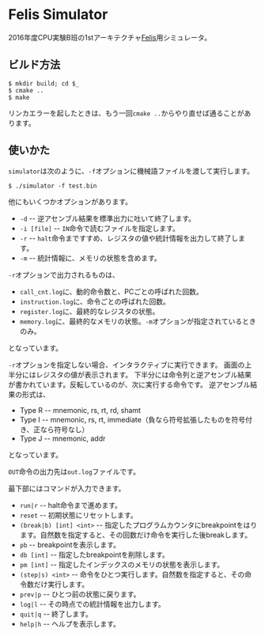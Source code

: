 Felis Simulator
===============

2016年度CPU実験B班の1stアーキテクチャ[Felis](https://github.com/wafrelka/felis)用シミュレータ。

## ビルド方法
```shell
$ mkdir build; cd $_
$ cmake ..
$ make
```

リンカエラーを起したときは、もう一回`cmake ..`からやり直せば通ることがあります。

## 使いかた
`simulator`は次のように、`-f`オプションに機械語ファイルを渡して実行します。

```shell
$ ./simulator -f test.bin
```

他にもいくつかオプションがあります。

* `-d` -- 逆アセンブル結果を標準出力に吐いて終了します。
* `-i [file]` -- `IN`命令で読むファイルを指定します。
* `-r` -- `halt`命令まですすめ、レジスタの値や統計情報を出力して終了します。
* `-m` -- 統計情報に、メモリの状態を含めます。

`-r`オプションで出力されるものは、

* `call_cnt.log`に、動的命令数と、PCごとの呼ばれた回数。
* `instruction.log`に、命令ごとの呼ばれた回数。
* `register.log`に、最終的なレジスタの状態。
* `memory.log`に、最終的なメモリの状態。`-m`オプションが指定されているときのみ。

となっています。

`-r`オプションを指定しない場合、インタラクティブに実行できます。
画面の上半分にはレジスタの値が表示されます。
下半分には命令列と逆アセンブル結果が書かれています。反転しているのが、次に実行する命令です。
逆アセンブル結果の形式は、

* Type R -- mnemonic, rs, rt, rd, shamt
* Type I -- mnemonic, rs, rt, immediate（負なら符号拡張したものを符号付き、正なら符号なし）
* Type J -- mnemonic, addr

となっています。

`OUT`命令の出力先は`out.log`ファイルです。

最下部にはコマンドが入力できます。

* `run|r` -- halt命令まで進めます。
* `reset` -- 初期状態にリセットします。
* `(break|b) [int] <int>` -- 指定したプログラムカウンタにbreakpointをはります。自然数を指定すると、その回数だけ命令を実行した後breakします。
* `pb` -- breakpointを表示します。
* `db [int]` -- 指定したbreakpointを削除します。
* `pm [int]` -- 指定したインデックスのメモリの状態を表示します。
* `(step|s) <int>` -- 命令をひとつ実行します。自然数を指定すると、その命令数だけ実行します。
* `prev|p` -- ひとつ前の状態に戻ります。
* `log|l` -- その時点での統計情報を出力します。
* `quit|q` -- 終了します。
* `help|h` -- ヘルプを表示します。
